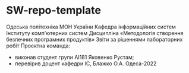 # SW-repo-template
Одеська політехніка МОН України
Кафедра інформаційних систем Інституту комп’ютерних систем
Дисципліна «Методологія створення безпечних програмних продуктів»
Звіти за рішеннями лабораторних робіт
Проєктна команда:
- виконав студент групи AI181 Яковенко Рустам;
- перевірив доцент кафедри ІС, Блажко О.А.
Одеса-2022
